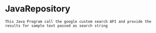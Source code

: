 # JavaRepository

```
This Java Program call the google custom search API and provide the results for sample text passed as search string
```
